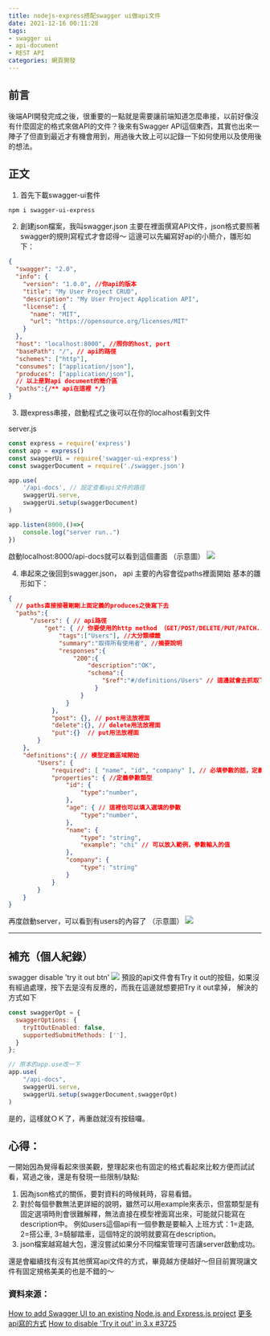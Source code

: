 ```yaml
---
title: nodejs-express搭配swagger ui做api文件
date: 2021-12-16 00:11:28
tags:
- swagger ui
- api-document
- REST API
categories: 網頁開發
---
```


## 前言
後端API開發完成之後，很重要的一點就是需要讓前端知道怎麼串接，以前好像沒有什麼固定的格式來做API的文件？後來有Swagger API這個東西，其實也出來一陣子了但直到最近才有機會用到，用過後大致上可以記錄一下如何使用以及使用後的想法。

## 正文
1. 首先下載swagger-ui套件
```bash
npm i swagger-ui-express
```

2. 創建json檔案，我叫swagger.json
主要在裡面撰寫API文件，json格式要照著swagger的規則寫程式才會認得～
這邊可以先編寫好api的小簡介，雛形如下：
```json
{
  "swagger": "2.0",
  "info": {
    "version": "1.0.0", //你api的版本
    "title": "My User Project CRUD",
    "description": "My User Project Application API",
    "license": {
      "name": "MIT",
      "url": "https://opensource.org/licenses/MIT"
    }
  },
  "host": "localhost:8000", //照你的host, port
  "basePath": "/", // api的路徑
  "schemes": ["http"],
  "consumes": ["application/json"],
  "produces": ["application/json"],
  // 以上是對api document的簡介區
  "paths":{/** api在這裡 */}
}
```

3. 跟express串接，啟動程式之後可以在你的localhost看到文件

server.js
``` js
const express = require('express')
const app = express()
const swaggerUi = require('swagger-ui-express')
const swaggerDocument = require('./swagger.json')

app.use(
    '/api-docs', // 設定查看api文件的路徑
    swaggerUi.serve,
    swaggerUi.setup(swaggerDocument)
)

app.listen(8000,()=>{
    console.log("server run..")
})
```

啟動localhost:8000/api-docs就可以看到這個畫面
（示意圖）
![](swagger-1.png)


4. 串起來之後回到swagger.json， api 主要的內容會從paths裡面開始
基本的雛形如下：
```json
{ 
  // paths直接接著剛剛上面定義的produces之後寫下去
  "paths":{
      "/users": { // api路徑
          "get": { // 你要使用的http method （GET/POST/DELETE/PUT/PATCH..）
              "tags":["Users"], //大分類標籤
              "summary":"取得所有使用者", //摘要說明
              "responses":{
                  "200":{
                      "description":"OK",
                      "schema":{
                          "$ref":"#/definitions/Users" // 這邊就會去抓取下面定義的模型=>（也就是這個api需要的參數＆要輸入什麼）
                        }
                    }
                }
            },
            "post": {}, // post用法放裡面
            "delete":{}, // delete用法放裡面
            "put":{}  // put用法放裡面
        }
    },
    "definitions":{ // 模型定義區域開始
        "Users": {
            "required": [ "name", "id", "company" ], // 必填參數的話，定義於此
            "properties": { //定義參數類型
                "id": {
                    "type":"number",
                },
                "age": { // 這裡也可以填入選填的參數
                    "type":"number",
                },
                "name": {
                    "type": "string",
                    "example": "chi" // 可以放入範例，參數輸入的值
                },
                "company": {
                    "type": "string"
                }
            }
        }
    }
}
```

再度啟動server，可以看到有users的內容了
（示意圖）
![](swagger-2.png)


---
## 補充（個人紀錄）
swagger disable 'try it out btn'
![](swagger-3.png)
預設的api文件會有Try it out的按鈕，如果沒有經過處理，按下去是沒有反應的，而我在這邊就想要把Try it out拿掉，
解決的方式如下
```js
const swaggerOpt = {
  swaggerOptions: {
    tryItOutEnabled: false,
    supportedSubmitMethods: [''],
  }
};

// 原本的app.use改一下
app.use(
    "/api-docs",
    swaggerUi.serve,
    swaggerUi.setup(swaggerDocument,swaggerOpt)
)
```
是的，這樣就ＯＫ了，再重啟就沒有按鈕囉。

## 心得：
一開始因為覺得看起來很美觀，整理起來也有固定的格式看起來比較方便而試試看，寫過之後，還是有發現一些限制/缺點:
1. 因為json格式的關係，要對資料的時候耗時，容易看錯。
2. 對於每個參數無法更詳細的說明，雖然可以用example來表示，但當類型是有固定選項時則會很難解釋，無法直接在模型裡面寫出來，可能就只能寫在description中。
例如users這個api有一個參數是要輸入 上班方式：1=走路, 2=搭公車, 3=騎腳踏車，這個特定的說明就要寫在description。
3. json檔案越寫越大包，還沒嘗試如果分不同檔案管理可否讓server啟動成功。

還是會繼續找有沒有其他撰寫api文件的方式，畢竟越方便越好～但目前實現讓文件有固定規格美美的也是不錯的～


### 資料來源：
[How to add Swagger UI to an existing Node.js and Express.js project](https://levelup.gitconnected.com/how-to-add-swagger-ui-to-existing-node-js-and-express-js-project-2c8bad9364ce)
[更多api寫的方式](https://github.com/OAI/OpenAPI-Specification/blob/main/versions/3.0.3.md#parameterObject)
[How to disable 'Try it out' in 3.x #3725](https://github.com/swagger-api/swagger-ui/issues/3725)